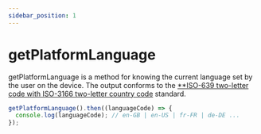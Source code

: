 ```yaml
---
sidebar_position: 1
---
```


# getPlatformLanguage

getPlatformLanguage is a method for knowing the current language set by the user on the device.
The output conforms to the [\*\*ISO-639 two-letter code with ISO-3166 two-letter country code](https://en.wikipedia.org/wiki/List_of_ISO_639-1_codes) standard.

```ts
getPlatformLanguage().then((languageCode) => {
  console.log(languageCode); // en-GB | en-US | fr-FR | de-DE ...
});
```
